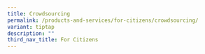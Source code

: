 ```yaml
---
title: Crowdsourcing
permalink: /products-and-services/for-citizens/crowdsourcing/
variant: tiptap
description: ""
third_nav_title: For Citizens
---
```

